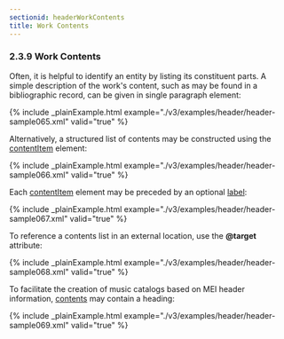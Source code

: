 ```yaml
---
sectionid: headerWorkContents
title: Work Contents
---
```



<h3 id="headerWorkContents">
   <span class="headingNumber">2.3.9</span>
   <span class="head">Work Contents</span>
</h3>


<span class="specList">
   
   <span class="specDesc"></span>
   
   <span class="specDesc"></span>
   
</span>


Often, it is helpful to identify an entity by listing its constituent parts. A simple
description of the work's content, such as may be found in a bibliographic record,
can be
given in single paragraph element:


{% include _plainExample.html example="./v3/examples/header/header-sample065.xml" valid="true" %}

Alternatively, a structured list of contents may be constructed using the 
<a class="link_odd_elementSpec" href="/v3/elements/contentItem">contentItem</a> element:


{% include _plainExample.html example="./v3/examples/header/header-sample066.xml" valid="true" %}

Each 
<a class="link_odd_elementSpec" href="/v3/elements/contentItem">contentItem</a> element may be preceded by an optional 
<a class="link_odd_elementSpec" href="/v3/elements/label">label</a>:


{% include _plainExample.html example="./v3/examples/header/header-sample067.xml" valid="true" %}

To reference a contents list in an external location, use the **@target**
attribute:


{% include _plainExample.html example="./v3/examples/header/header-sample068.xml" valid="true" %}

To facilitate the creation of music catalogs based on MEI header information, 
<a class="link_odd_elementSpec" href="/v3/elements/contents">contents</a> may contain a heading:


{% include _plainExample.html example="./v3/examples/header/header-sample069.xml" valid="true" %}

